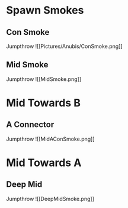 # Spawn Smokes
## Con Smoke
Jumpthrow
![[Pictures/Anubis/ConSmoke.png]]
## Mid Smoke
Jumpthrow
![[MidSmoke.png]]
# Mid Towards B
## A Connector
Jumpthrow
![[MidAConSmoke.png]]
# Mid Towards A
## Deep Mid
Jumpthrow
![[DeepMidSmoke.png]]